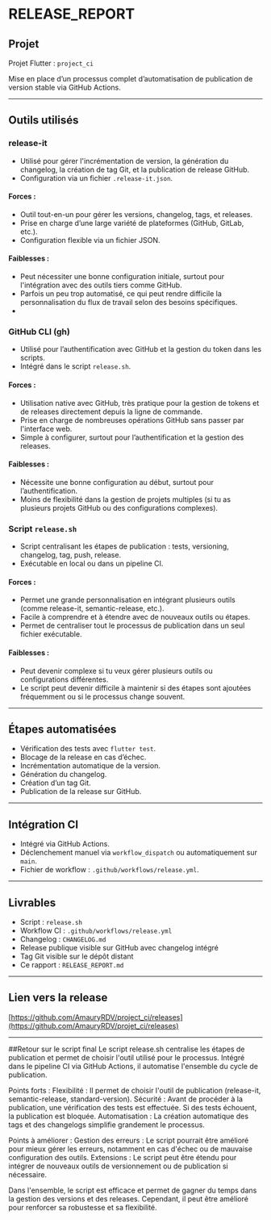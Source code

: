 # RELEASE_REPORT

## Projet

Projet Flutter : `project_ci`

Mise en place d’un processus complet d’automatisation de publication de version stable via GitHub Actions.

---

## Outils utilisés

### release-it

- Utilisé pour gérer l'incrémentation de version, la génération du changelog, la création de tag Git, et la publication de release GitHub.
- Configuration via un fichier `.release-it.json`.

#### Forces :

- Outil tout-en-un pour gérer les versions, changelog, tags, et releases.
- Prise en charge d’une large variété de plateformes (GitHub, GitLab, etc.).
- Configuration flexible via un fichier JSON.

#### Faiblesses : 

- Peut nécessiter une bonne configuration initiale, surtout pour l'intégration avec des outils tiers comme GitHub.
- Parfois un peu trop automatisé, ce qui peut rendre difficile la personnalisation du flux de travail selon des besoins spécifiques.
- 
### GitHub CLI (gh)

- Utilisé pour l’authentification avec GitHub et la gestion du token dans les scripts.
- Intégré dans le script `release.sh`.

#### Forces :

- Utilisation native avec GitHub, très pratique pour la gestion de tokens et de releases directement depuis la ligne de commande.
- Prise en charge de nombreuses opérations GitHub sans passer par l'interface web.
- Simple à configurer, surtout pour l’authentification et la gestion des releases.

#### Faiblesses :

- Nécessite une bonne configuration au début, surtout pour l’authentification.
- Moins de flexibilité dans la gestion de projets multiples (si tu as plusieurs projets GitHub ou des configurations complexes).

### Script `release.sh`

- Script centralisant les étapes de publication : tests, versioning, changelog, tag, push, release.
- Exécutable en local ou dans un pipeline CI.

#### Forces : 

- Permet une grande personnalisation en intégrant plusieurs outils (comme release-it, semantic-release, etc.).
- Facile à comprendre et à étendre avec de nouveaux outils ou étapes.
- Permet de centraliser tout le processus de publication dans un seul fichier exécutable.

#### Faiblesses :

- Peut devenir complexe si tu veux gérer plusieurs outils ou configurations différentes.
- Le script peut devenir difficile à maintenir si des étapes sont ajoutées fréquemment ou si le processus change souvent.

---

## Étapes automatisées

- Vérification des tests avec `flutter test`.
- Blocage de la release en cas d’échec.
- Incrémentation automatique de la version.
- Génération du changelog.
- Création d’un tag Git.
- Publication de la release sur GitHub.

---

## Intégration CI

- Intégré via GitHub Actions.
- Déclenchement manuel via `workflow_dispatch` ou automatiquement sur `main`.
- Fichier de workflow : `.github/workflows/release.yml`.

---

## Livrables

- Script : `release.sh`
- Workflow CI : `.github/workflows/release.yml`
- Changelog : `CHANGELOG.md`
- Release publique visible sur GitHub avec changelog intégré
- Tag Git visible sur le dépôt distant
- Ce rapport : `RELEASE_REPORT.md`

---

## Lien vers la release

[https://github.com/AmauryRDV/project_ci/releases](https://github.com/AmauryRDV/projet_ci/releases)

---

##Retour sur le script final
Le script release.sh centralise les étapes de publication et permet de choisir l'outil utilisé pour le processus. Intégré dans le pipeline CI via GitHub Actions, il automatise l'ensemble du cycle de publication.

Points forts :
Flexibilité : Il permet de choisir l'outil de publication (release-it, semantic-release, standard-version).
Sécurité : Avant de procéder à la publication, une vérification des tests est effectuée. Si des tests échouent, la publication est bloquée.
Automatisation : La création automatique des tags et des changelogs simplifie grandement le processus.

Points à améliorer :
Gestion des erreurs : Le script pourrait être amélioré pour mieux gérer les erreurs, notamment en cas d'échec ou de mauvaise configuration des outils.
Extensions : Le script peut être étendu pour intégrer de nouveaux outils de versionnement ou de publication si nécessaire.

Dans l'ensemble, le script est efficace et permet de gagner du temps dans la gestion des versions et des releases. Cependant, il peut être amélioré pour renforcer sa robustesse et sa flexibilité.

